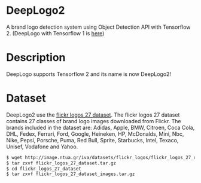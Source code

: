 # DeepLogo2

A brand logo detection system using Object Detection API with Tensorflow 2.
(DeepLogo with Tensorflow 1 is [here](https://github.com/satojkovic/DeepLogo))

# Description

DeepLogo supports Tensorflow 2 and its name is now DeepLogo2!

# Dataset

DeepLogo2 use the [flickr logos 27 dataset](http://image.ntua.gr/iva/datasets/flickr_logos/).
The flickr logos 27 dataset contains 27 classes of brand logo images downloaded from Flickr. The brands included in the dataset are: Adidas, Apple, BMW, Citroen, Coca Cola, DHL, Fedex, Ferrari, Ford, Google, Heineken, HP, McDonalds, Mini, Nbc, Nike, Pepsi, Porsche, Puma, Red Bull, Sprite, Starbucks, Intel, Texaco, Unisef, Vodafone and Yahoo.

```bash
$ wget http://image.ntua.gr/iva/datasets/flickr_logos/flickr_logos_27_dataset.tar.gz
$ tar zxvf flickr_logos_27_dataset.tar.gz
$ cd flickr_logos_27_dataset
$ tar zxvf flickr_logos_27_dataset_images.tar.gz
```
